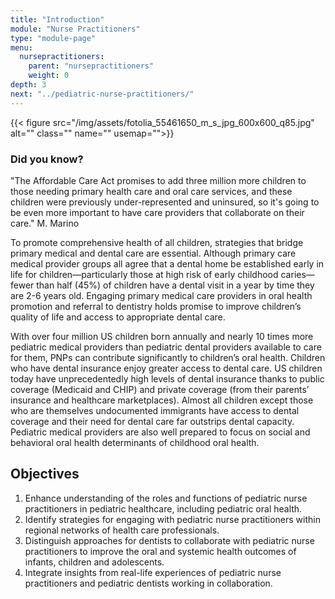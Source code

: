 ```yaml
---
title: "Introduction"
module: "Nurse Practitioners"
type: "module-page"
menu:
  nursepractitioners:
    parent: "nursepractitioners"
    weight: 0
depth: 3
next: "../pediatric-nurse-practitioners/"
---
```

<div class="pageblock right img-polaroid img-rounded">
<div class="caption">
</div>
{{< figure src="/img/assets/fotolia_55461650_m_s_jpg_600x600_q85.jpg" alt="" class="" name="" usemap="">}}</div><div class="pageblock did_you_know"><h3>Did you know?</h3><p>"The Affordable Care Act promises to add three million more children to those needing primary health care and oral care services, and these children were previously under-represented and uninsured, so it's going to be even more important to have care providers that collaborate on their care." M. Marino</p>
</div><div class="pageblock"><p>To promote comprehensive health of all children, strategies that bridge primary medical and dental care are essential. Although primary care medical provider groups all agree that a dental home be established early in life for children—particularly those at high risk of early childhood caries—fewer than half (45%) of children have a dental visit in a year by time they are 2-6 years old. Engaging primary medical care providers in oral health promotion and referral to dentistry holds promise to improve children’s quality of life and access to appropriate dental care.</p>
<p>With over four million US children born annually and nearly 10 times more pediatric medical providers than pediatric dental providers available to care for them, PNPs can contribute significantly to children’s oral health. Children who have dental insurance enjoy greater access to dental care.  US children today have unprecedentedly high levels of dental insurance thanks to public coverage (Medicaid and CHIP) and private coverage (from their parents’ insurance and healthcare marketplaces). Almost all children except those who are themselves undocumented immigrants have access to dental coverage and their need for dental care far outstrips dental capacity. Pediatric medical providers are also well prepared to focus on social and behavioral oral health determinants of childhood oral health.</p>
</div><div class="pageblock"><h2>Objectives</h2>
<ol>
<li>Enhance understanding of the roles and functions of pediatric nurse practitioners  in pediatric healthcare, including pediatric oral health.</li>
<li> Identify strategies for engaging with pediatric nurse practitioners within regional networks of health care professionals.</li>
<li>Distinguish approaches for dentists to collaborate with pediatric nurse practitioners to improve the oral and systemic health outcomes of infants, children and adolescents.</li>
<li>Integrate insights from real-life experiences of pediatric nurse practitioners and pediatric dentists working in collaboration.</li>
</ol>
</div>